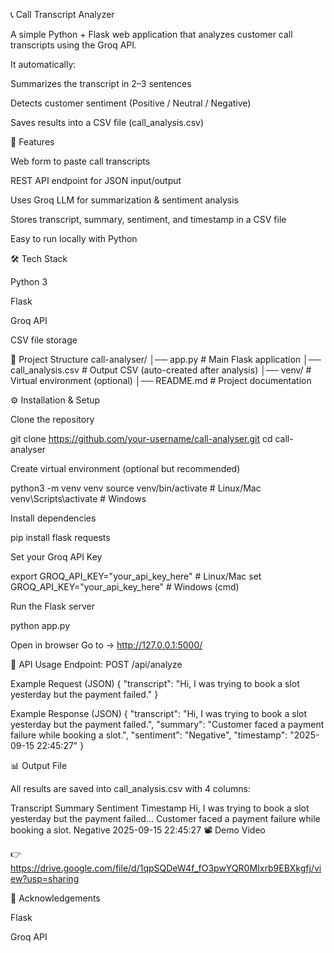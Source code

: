 📞 Call Transcript Analyzer

A simple Python + Flask web application that analyzes customer call transcripts using the Groq API.

It automatically:

Summarizes the transcript in 2–3 sentences

Detects customer sentiment (Positive / Neutral / Negative)

Saves results into a CSV file (call_analysis.csv)

🚀 Features

Web form to paste call transcripts

REST API endpoint for JSON input/output

Uses Groq LLM for summarization & sentiment analysis

Stores transcript, summary, sentiment, and timestamp in a CSV file

Easy to run locally with Python

🛠️ Tech Stack

Python 3

Flask

Groq API

CSV file storage

📂 Project Structure
call-analyser/
│── app.py              # Main Flask application
│── call_analysis.csv   # Output CSV (auto-created after analysis)
│── venv/               # Virtual environment (optional)
│── README.md           # Project documentation

⚙️ Installation & Setup

Clone the repository

git clone https://github.com/your-username/call-analyser.git
cd call-analyser


Create virtual environment (optional but recommended)

python3 -m venv venv
source venv/bin/activate   # Linux/Mac
venv\Scripts\activate      # Windows


Install dependencies

pip install flask requests


Set your Groq API Key

export GROQ_API_KEY="your_api_key_here"   # Linux/Mac
set GROQ_API_KEY="your_api_key_here"      # Windows (cmd)


Run the Flask server

python app.py


Open in browser
Go to → http://127.0.0.1:5000/

🔑 API Usage
Endpoint:
POST /api/analyze

Example Request (JSON)
{
  "transcript": "Hi, I was trying to book a slot yesterday but the payment failed."
}

Example Response (JSON)
{
  "transcript": "Hi, I was trying to book a slot yesterday but the payment failed.",
  "summary": "Customer faced a payment failure while booking a slot.",
  "sentiment": "Negative",
  "timestamp": "2025-09-15 22:45:27"
}

📊 Output File

All results are saved into call_analysis.csv with 4 columns:

Transcript	Summary	Sentiment	Timestamp
Hi, I was trying to book a slot yesterday but the payment failed…	Customer faced a payment failure while booking a slot.	Negative	2025-09-15 22:45:27
📽️ Demo Video

👉 https://drive.google.com/file/d/1qpSQDeW4f_fO3pwYQR0MIxrb9EBXkgfj/view?usp=sharing

🙌 Acknowledgements

Flask

Groq API
